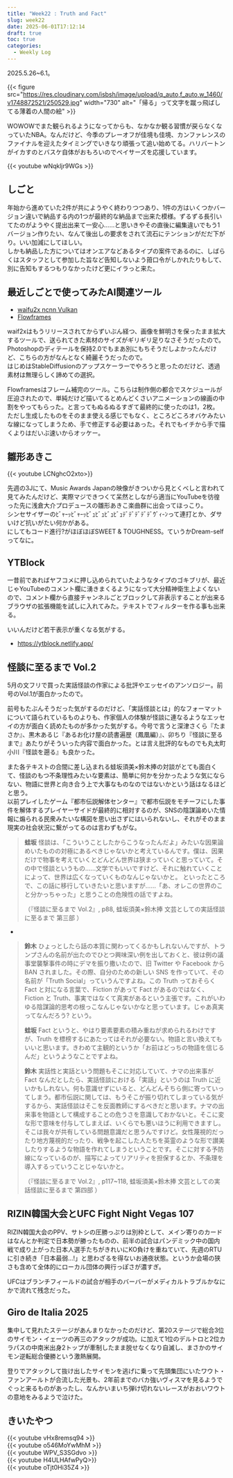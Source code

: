 ```yaml
---
title: "Week22 : Truth and Fact"
slug: week22
date: 2025-06-01T17:12:14
draft: true
toc: true
categories:
  - Weekly Log
---
```

2025.5.26~6.1。

{{< figure src="https://res.cloudinary.com/isbsh/image/upload/q_auto,f_auto,w_1460/v1748872521/250529.jpg" width="730" alt="「帰る」って文字を蹴っ飛ばしてる薄着の人間の絵" >}}

WOWOWでまた観られるようになってからも、なかなか観る習慣が戻らなくなっていたNBA。なんだけど、今季のプレーオフが佳境も佳境、カンファレンスのファイナルを迎えたタイミングでいきなり頑張って追い始めてる。ハリバートンがイカすのとバスケ自体がおもろいのでペイサーズを応援しています。

<!--more-->

{{< youtube wNqkljr9WGs >}}

## しごと

年始から進めていた2件が共にようやく終わりつつあり、1件の方はいくつかバージョン違いで納品する内の1つが最終的な納品まで出来た模様。ずるずる長引いてたのがようやく提出出来て一安心……と思いきやその直後に編集違いでもう1バージョン作りたい、なんて後出しの要求をされて流石にテンションがだだ下がり。いい加減にしてほしい。  
しかも納品した方についてはオンエアなどあるタイプの案件であるのに、しばらくはスタッフとして参加した旨など告知しないよう箝口令がしかれたりもして、別に告知もするつもりなかったけど更にイラっと来た。

## 最近しごとで使ってみたAI関連ツール

- [waifu2x ncnn Vulkan](https://github.com/nihui/waifu2x-ncnn-vulkan)
- [Flowframes](https://github.com/n00mkrad/flowframes)

waif2xはもうリリースされてからずいぶん経つ、画像を鮮明さを保ったまま拡大するツールで、送られてきた素材のサイズがギリギリ足りなさそうだったので。Photoshopのディテールを保持2.0でもまあ別にもちそうだしよかったんだけど、こちらの方がなんとなく綺麗そうだったので。  
はじめはStableDiffusionのアップスケーラーでやろうと思ったのだけど、透過素材は無理らしく諦めての選択。

Flowframesはフレーム補完のツール。こちらは制作側の都合でスケジュールが圧迫されたので、単純だけど描いてるとめんどくさいアニメーションの線画の中割をやってもらった。と言ってもぬるぬるすぎて最終的に使ったのは1，2枚。
ただし生成したものをそのまま使える感じでもなく、ところどころオバケみたいな線になってしまうため、手で修正する必要はあった。それでもイチから手で描くよりはだいぶ速いからオッケー。

## 雛形あきこ

{{< youtube LCNghcO2xto>}}

先週の3Jにて、Music Awards Japanの映像がきついから見とくべしと言われて見てみたんだけど、実際マジできつくて呆然としながら適当にYouTubeを彷徨った先に浅倉大介プロデュースの雛形あきこ楽曲群に出会ってほっこり。  
シンセサイザーのﾋﾞｬｰｯﾋﾞｬｰｯﾋﾞｭﾋﾞｭﾋﾞｭﾋﾞｭﾃﾞﾃﾞﾃﾞﾃﾞﾃﾞｳﾞｨ-ﾝって連打とか、ダサいけど抗いがたい何かがある。  
にしてもコード進行?がほぼほぼSWEET & TOUGHNESS。ていうかDream-selfってなに。

## YTBlock

一昔前であればヤフコメに押し込められていたようなタイプのゴキブリが、最近じゃYouTubeのコメント欄に湧きまくるようになって大分精神衛生上よくないので、コメント欄から直接チャンネルごとブロックして非表示することが出来るブラウザの拡張機能を試しに入れてみた。テキストでフィルターを作る事も出来る。

いいんだけど若干表示が重くなる気がする。

- https://ytblock.netlify.app/

## 怪談に至るまで Vol.2

5月の文フリで買った実話怪談の作家による批評やエッセイのアンソロジー。前号のVol.1が面白かったので。

前号もたぶんそうだった気がするのだけど、「実話怪談とは」的なフォーマットについて語られているものよりも、作家個人の体験が怪談に連なるようなエッセイの方が面白く読めたものが多かった気がする。今号で言うと深津さくら『たまさか』、黒木あるじ『あるお化け屋の読書遍歴（鳳凰編）』、卯ちり『怪談に至るまで』あたりがそういった内容で面白かった。とは言え批評的なものでも丸太町小川『怪談を遡る』も良かった。

また各テキストの合間に差し込まれる蛙坂須美×鈴木捧の対談がとても面白くて、怪談のもつ不条理性みたいな要素は、簡単に何かを分かったような気にならない、物語に世界と向き合う上で大事なものなのではないかという話はなるほどと思う。  
以前プレイしたゲーム『都市伝説解体センター』で都市伝説をモチーフにした事件を解体するプレイヤーサイドが最終的に相対するのが、SNSの陰謀論めいた情報に煽られる民衆みたいな構図を思い出さずにはいられないし、それがそのまま現実の社会状況に繋がってるのは言わずもがな。

> **蛙坂**  怪談は、「こういうことしたからこうなったんだよ」みたいな因果論めいたものの対極にあるべきじゃないかと考えているんです。僕は、因果だけで物事を考えていくとどんどん世界は狭まっていくと思っていて。その中で怪談というもの……文学でもいいですけど、それに触れていくことによって、世界は広くなっていくものなんじゃないかと。
> といったところで、この話に移行していきたいと思いますが……「あ、オレこの世界のこと分かっちゃった」と思うことの危険性の話ですよね。  
> 
>（『怪談に至るまで Vol.2』, p88,  蛙坂須美×鈴木捧 文芸としての実話怪談に至るまで 第三部 ）
-
> **鈴木** ひょっとしたら話の本質に関わってくるかもしれないんですが、トランプさんの名前が出たのでひとつ興味深い例を出しておくと、彼は例の議事堂襲撃事件の時にデマを振り撒いたので、旧 Twitter や Facebook から BAN されました。その際、自分のための新しい SNS を作っていて、その名前が「Truth Social」っていうんですよね。この Truth っておそらく Fact と対になる言葉で、Fiction があって Fact があるのではなく、Fiction と Truth、事実ではなくて真実があるという主張です。これがいわゆる陰謀論的思考の根っこなんじゃないかなと思っています。じゃあ真実ってなんだろう? という。  
> 
> **蛙坂** Fact というと、やはり要素要素の積み重ねが求められるわけですが、Truth を標榜するにあたってはそれが必要ない。物語と言い換えてもいいと思います。きわめて主観的というか「お前はどっちの物語を信じるんだ」というようなことですよね。  
> 
> **鈴木** 実話性と実話という問題もそこに対応していて、ナマの出来事が  Fact なんだとしたら、実話怪談における「実話」というのは Truth に近いかもしれない。何も意識せずにいると、どんどんそちら側に寄っていってしまう。都市伝説に関しては、もうそこが振り切れてしまっている気がするから、実話怪談はそこを反面教師にするべきだと思います。ナマの出来事を物語として構成することの危うさを意識しておかないと。そこに変な形で意味を付与してしまえば、いくらでも悪いほうに利用できますし。そこは我々が共有している問題意識だと思うんですけど。女性蔑視的だったり地方蔑視的だったり、戦争を起こした人たちを英霊のような形で讃美したりするような物語を作れてしまうということです。そこに対する予防線になっているのが、描写によってリアリティを担保するとか、不条理を導入するっていうことじゃないかと。  
> 
> （『怪談に至るまで Vol.2』, p117~118,  蛙坂須美×鈴木捧 文芸としての実話怪談に至るまで 第四部 ）

## RIZIN韓国大会とUFC Fight Night Vegas 107

 RIZIN韓国大会のPPV、サトシの圧勝っぷりは別枠として、メイン寄りのカードはなんとか判定で日本勢が勝ったものの、前半の試合はパンデミック中の国内戦で成り上がった日本人選手たちがきれいにKO負けを重ねていて、先週のRTUに引き続き「日本最弱…!」と思わざるを得ないお通夜状態。というか会場の狭さも含めて全体的にローカル団体の興行っぽさが濃すぎ。

 UFCはブランチフィールドの試合が相手のバーバーがメディカルトラブルかなにかで流れて残念だった。


## Giro de Italia 2025

集中して見れたステージがあんまりなかったのだけど、第20ステージで総合3位のサイモン・イェーツの再三のアタックが成功。に加えて1位のデルトロと2位カラパスの中南米出身2トップが牽制したまま脱せなくなり自滅し、まさかのサイモン逆転総合優勝という激熱展開。

登りでアタックして抜け出したサイモンを逃げに乗って先頭集団にいたワウト・ファンアールトが合流した光景も、2年前までのバカ強いヴィスマを見るようでぐっと来るものがあったし、なんかいまいち弾け切れないレースがおおいワウトの意地をみるようで泣けた。

## きいたやつ

{{< youtube vHx8remsq94 >}}  
{{< youtube o546MoYwMhM >}}  
{{< youtube WPV_S3SGdvo >}}  
{{< youtube H4ULHAfwPyQ>}}  
{{< youtube oTjt0Hi35Z4 >}}